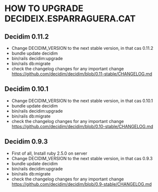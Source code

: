 # HOW TO UPGRADE DECIDEIX.ESPARRAGUERA.CAT

## Decidim 0.11.2
- Change DECIDIM_VERSION to the next stable version, in that cas 0.11.2
- bundle update decidim
- bin/rails decidim:upgrade
- bin/rails db:migrate
- check the changelog changes for any important change https://github.com/decidim/decidim/blob/0.11-stable/CHANGELOG.md

## Decidim 0.10.1
- Change DECIDIM_VERSION to the next stable version, in that cas 0.10.1
- bundle update decidim
- bin/rails decidim:upgrade
- bin/rails db:migrate
- check the changelog changes for any important change https://github.com/decidim/decidim/blob/0.10-stable/CHANGELOG.md

## Decidim 0.9.3

- First of all, Install ruby 2.5.0 on server
- Change DECIDIM_VERSION to the next stable version, in that cas 0.9.3
- bundle update decidim
- bin/rails decidim:upgrade
- bin/rails db:migrate
- check the changelog changes for any important change https://github.com/decidim/decidim/blob/0.9-stable/CHANGELOG.md
